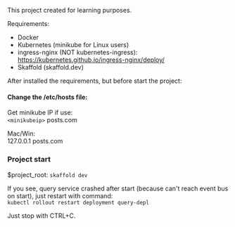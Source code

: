 This project created for learning purposes.

Requirements:  
- Docker  
- Kubernetes (minikube for Linux users)
- ingress-nginx (NOT kubernetes-ingress): https://kubernetes.github.io/ingress-nginx/deploy/
- Skaffold (skaffold.dev)

After installed the requirements, but before start the project:  
#### Change the /etc/hosts file:
Get minikube IP if use:  
`<minikubeip>` posts.com  

Mac/Win:  
127.0.0.1 posts.com

### Project start  
$project_root: `skaffold dev  `

If you see, query service crashed after start (because can't reach event bus on start), just restart with command:  
`kubectl rollout restart deployment query-depl`

Just stop with CTRL+C.
